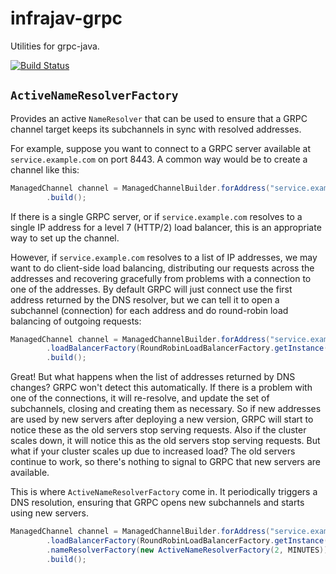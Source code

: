 # infrajav-grpc

Utilities for grpc-java.

[![Build Status](https://travis-ci.org/barnardb/infrajav-grpc.svg?branch=master)](https://travis-ci.org/barnardb/infrajav-grpc)

## `ActiveNameResolverFactory`

Provides an active `NameResolver` that can be used to ensure that a GRPC channel target keeps its subchannels in sync with resolved addresses.

For example, suppose you want to connect to a GRPC server available at `service.example.com` on port 8443.
A common way would be to create a channel like this:

```java
ManagedChannel channel = ManagedChannelBuilder.forAddress("service.example.com", 8443)
        .build();
```

If there is a single GRPC server,
or if `service.example.com` resolves to a single IP address for a level 7 (HTTP/2) load balancer,
this is an appropriate way to set up the channel.

However, if `service.example.com` resolves to a list of IP addresses,
we may want to do client-side load balancing, distributing our requests across the addresses
and recovering gracefully from problems with a connection to one of the addresses.
By default GRPC will just connect use the first address returned by the DNS resolver,
but we can tell it to open a subchannel (connection) for each address and do round-robin load balancing of outgoing requests:

```java
ManagedChannel channel = ManagedChannelBuilder.forAddress("service.example.com", 8443)
        .loadBalancerFactory(RoundRobinLoadBalancerFactory.getInstance())
        .build();
```

Great! But what happens when the list of addresses returned by DNS changes?
GRPC won't detect this automatically.
If there is a problem with one of the connections, it will re-resolve,
and update the set of subchannels, closing and creating them as necessary.
So if new addresses are used by new servers after deploying a new version,
GRPC will start to notice these as the old servers stop serving requests.
Also if the cluster scales down, it will notice this as the old servers stop serving requests.
But what if your cluster scales up due to increased load?
The old servers continue to work, so there's nothing to signal to GRPC that new servers are available.

This is where `ActiveNameResolverFactory` come in.
It periodically triggers a DNS resolution, ensuring that GRPC opens new subchannels and starts using new servers.

```java
ManagedChannel channel = ManagedChannelBuilder.forAddress("service.example.com", 8443)
        .loadBalancerFactory(RoundRobinLoadBalancerFactory.getInstance())
        .nameResolverFactory(new ActiveNameResolverFactory(2, MINUTES))
        .build();
```
